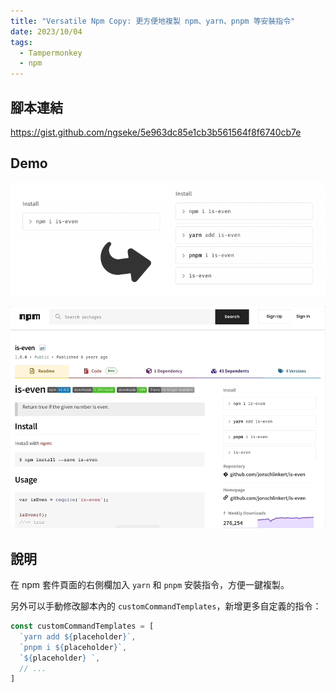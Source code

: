 ```yaml
---
title: "Versatile Npm Copy: 更方便地複製 npm、yarn、pnpm 等安裝指令"
date: 2023/10/04
tags:
  - Tampermonkey
  - npm
---
```


## 腳本連結

https://gist.github.com/ngseke/5e963dc85e1cb3b561564f8f6740cb7e

## Demo

![](../../assets/img/post/versatile-npm-copy/before-after.png)

![](../../assets/img/post/versatile-npm-copy/demo.gif)

## 說明

在 npm 套件頁面的右側欄加入 `yarn` 和 `pnpm` 安裝指令，方便一鍵複製。

另外可以手動修改腳本內的 `customCommandTemplates`，新增更多自定義的指令：

```javascript
const customCommandTemplates = [
  `yarn add ${placeholder}`,
  `pnpm i ${placeholder}`,
  `${placeholder} `,
  // ...
]
```
